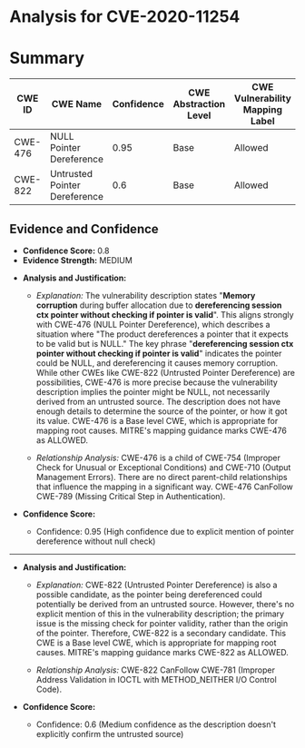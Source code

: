 # Analysis for CVE-2020-11254

# Summary
| CWE ID | CWE Name | Confidence | CWE Abstraction Level | CWE Vulnerability Mapping Label | CWE-Vulnerability Mapping Notes |
|---|---|---|---|---|---|
| CWE-476 | NULL Pointer Dereference | 0.95 | Base | Allowed | Primary CWE |
| CWE-822 | Untrusted Pointer Dereference | 0.6 | Base | Allowed | Secondary Candidate |

## Evidence and Confidence

*   **Confidence Score:** 0.8
*   **Evidence Strength:** MEDIUM

- **Analysis and Justification:**  
  - *Explanation:* The vulnerability description states "**Memory corruption** during buffer allocation due to **dereferencing session ctx pointer without checking if pointer is valid**". This aligns strongly with CWE-476 (NULL Pointer Dereference), which describes a situation where "The product dereferences a pointer that it expects to be valid but is NULL." The key phrase "**dereferencing session ctx pointer without checking if pointer is valid**" indicates the pointer could be NULL, and dereferencing it causes memory corruption. While other CWEs like CWE-822 (Untrusted Pointer Dereference) are possibilities, CWE-476 is more precise because the vulnerability description implies the pointer might be NULL, not necessarily derived from an untrusted source. The description does not have enough details to determine the source of the pointer, or how it got its value. CWE-476 is a Base level CWE, which is appropriate for mapping root causes. MITRE's mapping guidance marks CWE-476 as ALLOWED.

  - *Relationship Analysis:* CWE-476 is a child of CWE-754 (Improper Check for Unusual or Exceptional Conditions) and CWE-710 (Output Management Errors). There are no direct parent-child relationships that influence the mapping in a significant way. CWE-476 CanFollow CWE-789 (Missing Critical Step in Authentication).

- **Confidence Score:**  
  - Confidence: 0.95 (High confidence due to explicit mention of pointer dereference without null check)

---
- **Analysis and Justification:**  
  - *Explanation:* CWE-822 (Untrusted Pointer Dereference) is also a possible candidate, as the pointer being dereferenced could potentially be derived from an untrusted source. However, there's no explicit mention of this in the vulnerability description; the primary issue is the missing check for pointer validity, rather than the origin of the pointer. Therefore, CWE-822 is a secondary candidate. This CWE is a Base level CWE, which is appropriate for mapping root causes. MITRE's mapping guidance marks CWE-822 as ALLOWED.

  - *Relationship Analysis:* CWE-822 CanFollow CWE-781 (Improper Address Validation in IOCTL with METHOD_NEITHER I/O Control Code).

- **Confidence Score:**  
  - Confidence: 0.6 (Medium confidence as the description doesn't explicitly confirm the untrusted source)